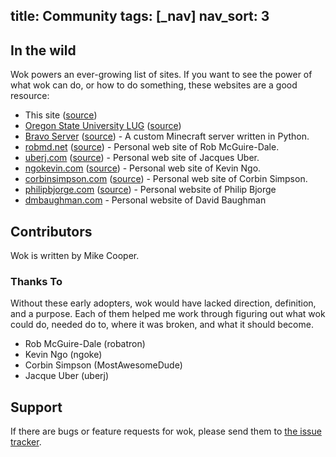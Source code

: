 title: Community
tags: [_nav]
nav_sort: 3
---
In the wild
-----------
Wok powers an ever-growing list of sites. If you want to see the power
of what wok can do, or how to do something, these websites are a good
resource:

-   This site ([source](https://github.com/mythmon/wok/tree/master/docs))
-   [Oregon State University LUG](http://lug.oregonstate.edu)
    ([source](https://github.com/OSULUG/OSULUG-Website))
-   [Bravo Server](http://bravoserver.org)
    ([source](https://github.com/MostAwesomeDude/bravo/tree/master/website)) -
    A custom Minecraft server written in Python.
-   [robmd.net](http://robmd.net)
    ([source](https://github.com/robatron/robmd.net)) - Personal web site of
    Rob McGuire-Dale.
-   [uberj.com](http://uberj.com) ([source](https://github.com/uberj/wbsite)) -
    Personal web site of Jacques Uber.
-   [ngokevin.com](http://ngokevin.com)
    ([source](https://github.com/ngokevin/ngokevin)) - Personal web site of
    Kevin Ngo.
-   [corbinsimpson.com](http://corbinsimpson.com)
    ([source](https://github.com/MostAwesomeDude/website)) - Personal web site
    of Corbin Simpson.
-   [philipbjorge.com](http://www.philipbjorge.com)
    ([source](https://github.com/philipbjorge/philipbjorge.com)) - Personal
    website of Philip Bjorge
-   [dmbaughman.com](http://dmbaughman.com) - Personal website of David
    Baughman

Contributors
------------
Wok is written by Mike Cooper.

### Thanks To
Without these early adopters, wok would have lacked direction, definition, and
a purpose. Each of them helped me work through figuring out what wok could do,
needed do to, where it was broken, and what it should become.

-   Rob McGuire-Dale (robatron)
-   Kevin Ngo (ngoke)
-   Corbin Simpson (MostAwesomeDude)
-   Jacque Uber (uberj)

Support
-------
If there are bugs or feature requests for wok, please send them to [the issue
tracker][gh-issues].

[gh-issues]: https://github.com/mythmon/wok/issues
